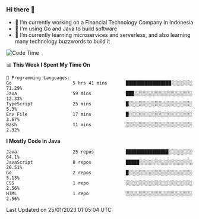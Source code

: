 ### Hi there 👋

<!--
**mazzama/mazzama** is a ✨ _special_ ✨ repository because its `README.md` (this file) appears on your GitHub profile.

Here are some ideas to get you started:

- 🔭 I’m currently working on ...
- 🌱 I’m currently learning ...
- 👯 I’m looking to collaborate on ...
- 🤔 I’m looking for help with ...
- 💬 Ask me about ...
- 📫 How to reach me: ...
- 😄 Pronouns: ...
- ⚡ Fun fact: ...
-->

- 🔭 I’m currently working on a Financial Technology Company in Indonesia
- :gun: I'm using Go and Java to build software
- 🌱 I’m currently learning microservices and serverless, and also learning many technology buzzwords to build it

<!--START_SECTION:waka-->
![Code Time](http://img.shields.io/badge/Code%20Time-2%2C514%20hrs%2057%20mins-blue)

📊 **This Week I Spent My Time On** 

```text
💬 Programming Languages: 
Go                       5 hrs 41 mins       █████████████████░░░░░░░░   71.29% 
Java                     59 mins             ███░░░░░░░░░░░░░░░░░░░░░░   12.33% 
TypeScript               25 mins             █░░░░░░░░░░░░░░░░░░░░░░░░   5.3% 
Env File                 17 mins             █░░░░░░░░░░░░░░░░░░░░░░░░   3.67% 
Bash                     11 mins             ░░░░░░░░░░░░░░░░░░░░░░░░░   2.32%

```

**I Mostly Code in Java** 

```text
Java                     25 repos            ████████████████░░░░░░░░░   64.1% 
JavaScript               8 repos             █████░░░░░░░░░░░░░░░░░░░░   20.51% 
Go                       2 repos             █░░░░░░░░░░░░░░░░░░░░░░░░   5.13% 
CSS                      1 repo              ░░░░░░░░░░░░░░░░░░░░░░░░░   2.56% 
HTML                     1 repo              ░░░░░░░░░░░░░░░░░░░░░░░░░   2.56%

```



 Last Updated on 25/01/2023 01:05:04 UTC
<!--END_SECTION:waka-->
